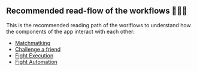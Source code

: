 ## Recommended read-flow of the workflows 🌊🦭🌊

This is the recommended reading path of the worlflows to understand how the components of the app
interact with each other:

- [Matchmatking](./matchmaking.md)
- [Challenge a friend](./challengeFriends.md)
- [Fight Execution](./fightExeution.md)
- [Fight Automation](./fightAutomation.md)
